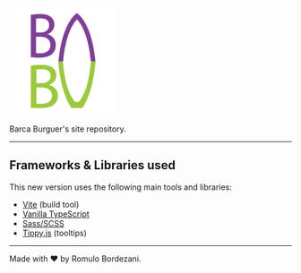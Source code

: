 ![Barca Burguer](/public/favicon.png)

Barca Burguer's site repository.

---

## Frameworks & Libraries used

This new version uses the following main tools and libraries:

- [Vite](https://vitejs.dev/) (build tool)
- [Vanilla TypeScript](https://www.typescriptlang.org/)
- [Sass/SCSS](https://sass-lang.com/)
- [Tippy.js](https://atomiks.github.io/tippyjs/) (tooltips)

---

Made with ♥️ by Romulo Bordezani.

